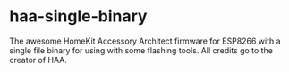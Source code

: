 # haa-single-binary
The awesome HomeKit Accessory Architect firmware for ESP8266 with a single file binary for using with some flashing tools. All credits go to the creator of HAA.
